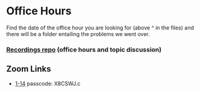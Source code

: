 # Office Hours

Find the date of the office hour you are looking for (above ^ in the files) and there will be a folder entailing the problems we went over.

### [Recordings repo](https://github.com/joshuanelsondev/josh_zoom_recordings/blob/main/README.md) (office hours and topic discussion)

## Zoom Links

- [1-14](https://us06web.zoom.us/rec/share/gc3_cUOxm0tGTKZ-eLPOX_K0roI_ptn7h4SX99w5M7f19O8I3fzOv29-GwA2SqP_.S1RIo_7WHx9Dk8mu) passcode: X8CSWJ.c
